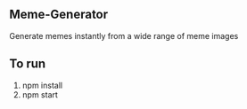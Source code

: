 
## Meme-Generator

Generate memes instantly from a wide range of meme images

## To run
1. npm install
2. npm start
